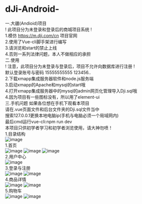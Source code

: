 ﻿# dJi-Android-
一.大疆(Andioid)项目</br>
! 此项目分为未登录和登录后的商城项目系统 !</br>
1.模仿 https://m.dji.com/cn 项目官网</br>
2.使用了Vue-cli脚手架进行编写</br>
3.请浏览和start的禁止上线</br>
4.否则一系列法律问题，本人不做相应的承担</br>
二.使用</br>
! 注意，此项目分为未登录与登录后，项目不允许向数据库进行注册 !</br>
默认登录账号与密码  15555555555 123456..</br>
2.下载xmapp集成服务器软件和node.js服务端</br>
3.启动xmapp的Apache和mysql的start哦</br>
4.打开xmapp集成服务器中的mysql的admin网页化管理导入Dji.sql哦</br>
4.因为项目有一些图标没有，所以用了element-ui</br>
三.手机问题
如果各位想在手机下观看本项目</br>
请在.vue页面文件和后台文件夹的Dji.sql文件当中</br>
搜索127.0.0.1更换本地电脑ip(手机与电脑必须一个局域网内)</br>
最后cmd运行vue-cli:npm run dev</br>
本项目只供初学者学习和初学者浏览使用，请大神勿喷！</br>
1.目录结构</br>
![image](https://github.com/PgYw/dJi-Android-/blob/master/projectImg/projectDir.PNG)
</br>
1.首页</br>
![image](https://github.com/PgYw/dJi-Android-/blob/master/projectImg/index1.PNG)
![image](https://github.com/PgYw/dJi-Android-/blob/master/projectImg/index2.PNG)
![image](https://github.com/PgYw/dJi-Android-/blob/master/projectImg/index3.PNG)
</br>
2.用户中心</br>
![image](https://github.com/PgYw/dJi-Android-/blob/master/projectImg/user.PNG)
</br>
3.登录与注册</br>
![image](https://github.com/PgYw/dJi-Android-/blob/master/projectImg/login.PNG)
![image](https://github.com/PgYw/dJi-Android-/blob/master/projectImg/reg.PNG)
</br>
4.商品详情</br>
![image](https://github.com/PgYw/dJi-Android-/blob/master/projectImg/detail1.PNG)
![image](https://github.com/PgYw/dJi-Android-/blob/master/projectImg/detail2.PNG)
</br>
5.购物车</br>
![image](https://github.com/PgYw/dJi-Android-/blob/master/projectImg/cart1.PNG)
![image](https://github.com/PgYw/dJi-Android-/blob/master/projectImg/cart2.PNG)
</br>
